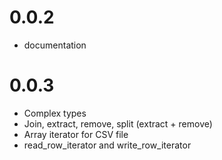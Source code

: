 0.0.2
=====

* documentation

0.0.3
=====

* Complex types
* Join, extract, remove, split (extract + remove)
* Array iterator for CSV file
* read_row_iterator and write_row_iterator
